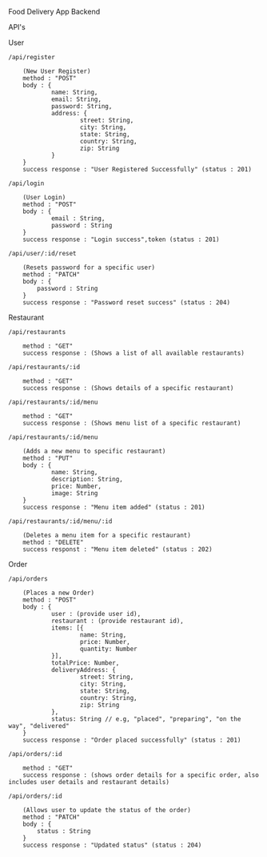 Food Delivery App Backend

API's

User

    /api/register

        (New User Register)
        method : "POST"
        body : {
                name: String,
                email: String,
                password: String,
                address: {
                        street: String,
                        city: String,
                        state: String,
                        country: String,
                        zip: String
                }
        }
        success response : "User Registered Successfully" (status : 201)
        
    /api/login

        (User Login)
        method : "POST"
        body : {
                email : String,
                password : String
        }
        success response : "Login success",token (status : 201)

    /api/user/:id/reset

        (Resets password for a specific user)
        method : "PATCH"
        body : {
            password : String
        }
        success response : "Password reset success" (status : 204)


Restaurant

    /api/restaurants

        method : "GET"
        success response : (Shows a list of all available restaurants)

    /api/restaurants/:id

        method : "GET"
        success response : (Shows details of a specific restaurant)

    /api/restaurants/:id/menu

        method : "GET"
        success response : (Shows menu list of a specific restaurant)

    /api/restaurants/:id/menu
        
        (Adds a new menu to specific restaurant)
        method : "PUT"
        body : {
                name: String,
                description: String,
                price: Number,
                image: String
        }
        success response : "Menu item added" (status : 201)

    /api/restaurants/:id/menu/:id

        (Deletes a menu item for a specific restaurant)
        method : "DELETE"
        success responst : "Menu item deleted" (status : 202)

Order

    /api/orders

        (Places a new Order)
        method : "POST"
        body : {
	            user : (provide user id),
	            restaurant : (provide restaurant id),
                items: [{
                        name: String,
                        price: Number,
                        quantity: Number
                }],
                totalPrice: Number,
                deliveryAddress: {
                        street: String,
                        city: String,
                        state: String,
                        country: String,
                        zip: String
                },
                status: String // e.g, "placed", "preparing", "on the way", "delivered"
        }
        success response : "Order placed successfully" (status : 201)

    /api/orders/:id

        method : "GET"
        success response : (shows order details for a specific order, also includes user details and restaurant details)

    /api/orders/:id

        (Allows user to update the status of the order)
        method : "PATCH"
        body : {
            status : String
        }
        success response : "Updated status" (status : 204)